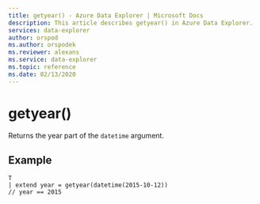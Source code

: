 ```yaml
---
title: getyear() - Azure Data Explorer | Microsoft Docs
description: This article describes getyear() in Azure Data Explorer.
services: data-explorer
author: orspod
ms.author: orspodek
ms.reviewer: alexans
ms.service: data-explorer
ms.topic: reference
ms.date: 02/13/2020
---
```

# getyear()

Returns the year part of the `datetime` argument.

## Example

```kusto
T
| extend year = getyear(datetime(2015-10-12))
// year == 2015
```